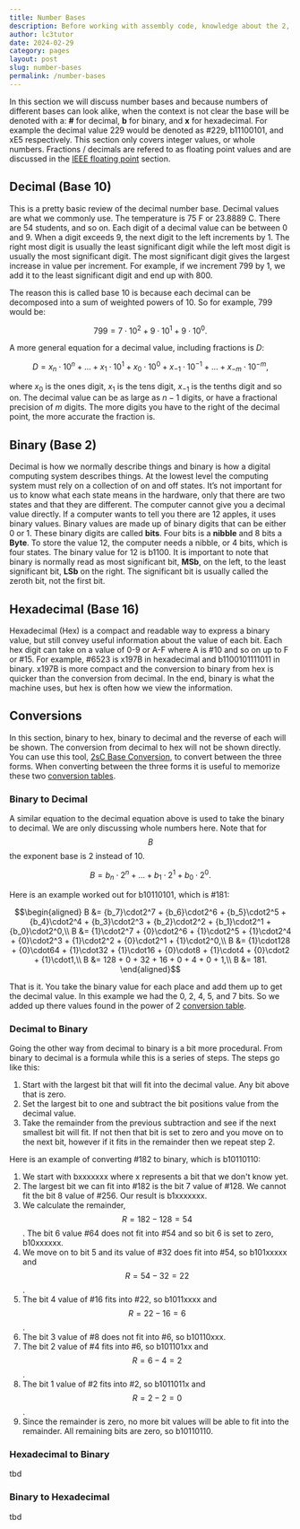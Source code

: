 ```yaml
---
title: Number Bases
description: Before working with assembly code, knowledge about the 2, 10, and 16 number bases is required. This article reviews binary, demcimal, and hexadecimal numbers.
author: lc3tutor
date: 2024-02-29
category: pages
layout: post
slug: number-bases
permalink: /number-bases
---
```


In this section we will discuss number bases and because numbers of different bases can look alike, when the context is not clear the base will be denoted with a: **#** for decimal, **b** for binary, and **x** for hexadecimal. For example the decimal value 229 would be denoted as #229, b11100101, and xE5 respectively. This section only covers integer values, or whole numbers. Fractions / decimals are refered to as floating point values and are discussed in the [IEEE floating point](/ieee-floating-point) section.

## Decimal (Base 10)
This is a pretty basic review of the decimal number base. Decimal values are what we commonly use. The temperature is 75 F or 23.8889 C. There are 54 students, and so on. Each digit of a decimal value can be between 0 and 9. When a digit exceeds 9, the next digit to the left increments by 1. The right most digit is usually the least significant digit while the left most digit is usually the most significant digit. The most significant digit gives the largest increase in value per increment. For example, if we increment 799 by 1, we add it to the least significant digit and end up with 800.

The reason this is called base 10 is because each decimal can be decomposed into a sum of weighted powers of 10. So for example, 799 would be:

$$ 799 = 7\cdot10^2 + 9\cdot10^1 + 9\cdot10^0. $$

A more general equation for a decimal value, including fractions is $D$:

$$ D = {x_n}\cdot10^n + \ldots + {x_1}\cdot10^1 + {x_0}\cdot10^0 + {x_{-1}}\cdot10^{-1} + \ldots + {x_{-m}}\cdot10^{-m}, $$

where $x_0$ is the ones digit, $x_1$ is the tens digit, $x_{-1}$ is the tenths digit and so on. The decimal value can be as large as $n-1$ digits, or have a fractional precision of $m$ digits. The more digits you have to the right of the decimal point, the more accurate the fraction is.

## Binary (Base 2)
Decimal is how we normally describe things and binary is how a digital computing system describes things. At the lowest level the computing system must rely on a collection of on and off states. It’s not important for us to know what each state means in the hardware, only that there are two states and that they are different. The computer cannot give you a decimal value directly. If a computer wants to tell you there are 12 apples, it uses binary values. Binary values are made up of binary digits that can be either 0 or 1. These binary digits are called **bits**. Four bits is a **nibble** and 8 bits a **Byte**. To store the value 12, the computer needs a nibble, or 4 bits, which is four states. The binary value for 12 is b1100. It is important to note that binary is normally read as most significant bit, **MSb**, on the left, to the least significant bit, **LSb** on the right. The significant bit is usually called the zeroth bit, not the first bit.

## Hexadecimal (Base 16)
Hexadecimal (Hex) is a compact and readable way to express a binary value, but still convey useful information about the value of each bit. Each hex digit can take on a value of 0-9 or A-F where A is #10 and so on up to F or #15. For example, #6523 is x197B in hexadecimal and b1100101111011 in binary. x197B is more compact and the conversion to binary from hex is quicker than the conversion from decimal. In the end, binary is what the machine uses, but hex is often how we view the information.

## Conversions
In this section, binary to hex, binary to decimal and the reverse of each will be shown. The conversion from decimal to hex will not be shown directly. You can use this tool, [2sC Base Conversion](/2sc-base-conversion), to convert between the three forms. When converting between the three forms it is useful to memorize these two [conversion tables](/conversion-table).

### Binary to Decimal

A similar equation to the decimal equation above is used to take the binary to decimal. We are only discussing whole numbers here. Note that for $$B$$ the exponent base is 2 instead of 10.

$$ B = {b_n}\cdot2^n + \ldots + {b_1}\cdot2^1 + {b_0}\cdot2^0. $$

Here is an example worked out for b10110101, which is #181:

$$\begin{aligned}
B &= {b_7}\cdot2^7 + {b_6}\cdot2^6 + {b_5}\cdot2^5 + {b_4}\cdot2^4 + {b_3}\cdot2^3 + {b_2}\cdot2^2 + {b_1}\cdot2^1 + {b_0}\cdot2^0,\\
B &= {1}\cdot2^7 + {0}\cdot2^6 + {1}\cdot2^5 + {1}\cdot2^4 + {0}\cdot2^3 + {1}\cdot2^2 + {0}\cdot2^1 + {1}\cdot2^0,\\
B &= {1}\cdot128 + {0}\cdot64 + {1}\cdot32 + {1}\cdot16 + {0}\cdot8 + {1}\cdot4 + {0}\cdot2 + {1}\cdot1,\\
B &= 128 + 0 + 32 + 16 + 0 + 4 + 0 + 1,\\
B &= 181.
\end{aligned}$$

That is it. You take the binary value for each place and add them up to get the decimal value. In this example we had the 0, 2, 4, 5, and 7 bits. So we added up there values found in the power of 2 [conversion table](/conversion-table).

### Decimal to Binary

Going the other way from decimal to binary is a bit more procedural. From binary to decimal is a formula while this is a series of steps. The steps go like this:

1. Start with the largest bit that will fit into the decimal value. Any bit above that is zero.
2. Set the largest bit to one and subtract the bit positions value from the decimal value.
3. Take the remainder from the previous subtraction and see if the next smallest bit will fit. If not then that bit is set to zero and you move on to the next bit, however if it fits in the remainder then we repeat step 2.

Here is an example of converting #182 to binary, which is b10110110:

1. We start with bxxxxxxx where x represents a bit that we don't know yet.
2. The largest bit we can fit into #182 is the bit 7 value of #128. We cannot fit the bit 8 value of #256. Our result is b1xxxxxxx.
3. We calculate the remainder, $$R = 182 - 128 = 54$$. The bit 6 value #64 does not fit into #54 and so bit 6 is set to zero, b10xxxxxx.
4. We move on to bit 5 and its value of #32 does fit into #54, so b101xxxxx and $$R = 54 - 32 = 22$$.
5. The bit 4 value of #16 fits into #22, so b1011xxxx and $$R = 22 - 16 = 6$$.
6. The bit 3 value of #8 does not fit into #6, so b10110xxx.
7. The bit 2 value of #4 fits into #6, so b101101xx and $$R = 6 - 4 = 2$$.
8. The bit 1 value of #2 fits into #2, so b1011011x and $$R = 2 - 2 = 0$$.
9. Since the remainder is zero, no more bit values will be able to fit into the remainder. All remaining bits are zero, so b10110110.

### Hexadecimal to Binary

tbd

### Binary to Hexadecimal

tbd